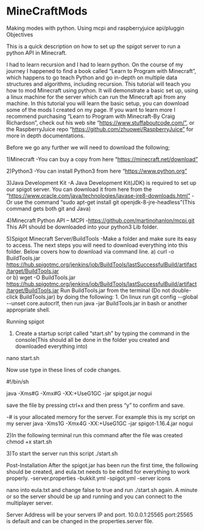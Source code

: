 # MineCraftMods
Making modes with python. Using mcpi and raspberryjuice api/pluggin
Objectives

This is a quick description on how to set up the spigot server to run a python API in Minecraft.

I had to learn recursion and I had to learn python. On the course of my journey I happened to find a book called “Learn to Program with Minecraft”, which happens to go teach Python and go in-depth on multiple data structures and algorithms, including recursion. This tutorial will teach you how to mod Minecraft using python. It will demonstrate a basic set up, using a linux machine for the server which can run the Minecraft api from any machine. In this tutorial you will learn the basic setup, you can download some of the mods I created on my page. If you want to learn more I recommend purchasing “Learn to Program with Minecraft-By Craig Richardson”, check out his web site “https://www.stuffaboutcode.com/”, or the RaspberryJuice repo “https://github.com/zhuowei/RaspberryJuice” for more in depth documentations. 

Before we go any further we will need to download the following;

1)Minecraft
-You can buy a copy from here “https://minecraft.net/download”

2)Python3
-You can install Python3 from here “https://www.python.org”

3)Java Development Kit
-A Java Development Kit(JDK) is required to set up our spigot server.
You can download it from here from the  “https://www.oracle.com/java/technologies/javase-jre8-downloads.html”
-Or use the command “sudo apt-get install git openjdk-8-jre-headless”(This command gets both git and Java) 

4)Minecraft Python API – MCPI
-https://github.com/martinohanlon/mcpi.git 
This API should be downloaded into your python3 Lib folder.

5)Spigot Minecraft Server/BuildTools
-Make a folder and make sure its easy to access. The next steps you will need to download everything into this folder. Below covers how to download via command line.
a) curl -o BuildTools.jar https://hub.spigotmc.org/jenkins/job/BuildTools/lastSuccessfulBuild/artifact/target/BuildTools.jar  
or 
b) wget -O BuildTools.jar https://hub.spigotmc.org/jenkins/job/BuildTools/lastSuccessfulBuild/artifact/target/BuildTools.jar 
Run BuildTools.jar from the terminal (Do not double-click BuildTools.jar) by doing the following:
    1. On linux run git config --global --unset core.autocrlf, then run java -jar BuildTools.jar in bash or another appropriate shell.

Running spigot
1) Create a startup script called “start.sh” by typing the command in the console(This should all be done in the folder you created and downloaded everything into)

nano start.sh

Now use type in these lines of code changes.

#!/bin/sh

java -Xms#G -Xmx#G -XX:+UseG1GC -jar spigot.jar nogui 

save the file by pressing ctrl+x and then press “y” to confirm and save.

-# is your allocated memory for the server. For example this is my script on my server java -Xms1G -Xmx4G -XX:+UseG1GC -jar spigot-1.16.4.jar nogui

2)In the following terminal run this command after the file was created 
chmod +x start.sh 

3)To start the server run this script
./start.sh 

Post-Installation
After the spigot.jar has been run the first time, the following should be created, and eula.txt needs to be edited for everything to work properly.
-server.properties
-bukkit.yml
-spigot.yml
-server icons

nano into eula.txt and change false to true and run ./start.sh again. A minute or so the server should be up and running and you can connect to the multiplayer server.

Server Address will be your servers IP and port.
10.0.0.1:25565
port:25565 is default and can be changed in the properties.server file.
